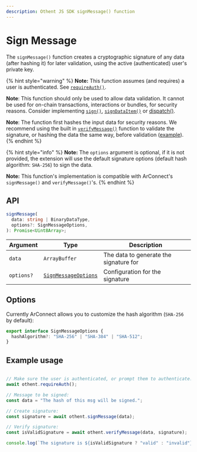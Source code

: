 ```yaml
---
description: Othent JS SDK signMessage() function
---
```


# Sign Message

The `signMessage()` function creates a cryptographic signature of any data (after hashing it) for later validation,
using the active (authenticated) user's private key.

{% hint style="warning" %}
**Note:** This function assumes (and requires) a user is authenticated. See [`requireAuth()`](require-auth.md).

**Note**: This function should only be used to allow data validation. It cannot be used for on-chain transactions,
interactions or bundles, for security reasons. Consider implementing [`sign()`](sign.md),
[`signDataItem()`](sign-dataitem.md) or [dispatch()](dispatch.md).

**Note**: The function first hashes the input data for security reasons. We recommend using the built in
[`verifyMessage()`](verify-message.md) function to validate the signature, or hashing the data the same way, before
validation ([example](verify-message.md#verification-without-arconnect)).
{% endhint %}

{% hint style="info" %}
**Note:** The `options` argument is optional, if it is not provided, the extension will use the default signature
options (default hash algorithm: `SHA-256`) to sign the data.

**Note:** This function's implementation is compatible with ArConnect's `signMessage()` and `verifyMessage()`'s.
{% endhint %}

## API

```ts
signMessage(
  data: string | BinaryDataType,
  options?: SignMessageOptions,
): Promise<Uint8Array>;
```

| Argument   | Type                                            | Description                            |
| ---------- | ----------------------------------------------- | -------------------------------------- |
| `data`     | `ArrayBuffer`                                   | The data to generate the signature for |
| `options?` | [`SignMessageOptions`](sign-message.md#options) | Configuration for the signature        |

## Options

Currently ArConnect allows you to customize the hash algorithm (`SHA-256` by default):

```typescript
export interface SignMessageOptions {
  hashAlgorithm?: "SHA-256" | "SHA-384" | "SHA-512";
}
```

## Example usage

```ts

// Make sure the user is authenticated, or prompt them to authenticate:
await othent.requireAuth();

// Message to be signed:
const data = "The hash of this msg will be signed.";

// Create signature:
const signature = await othent.signMessage(data);

// Verify signature:
const isValidSignature = await othent.verifyMessage(data, signature);

console.log(`The signature is ${isValidSignature ? "valid" : "invalid"}`);
```
